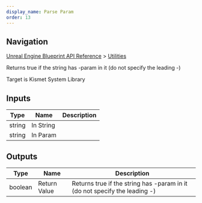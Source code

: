 ```yaml
---
display_name: Parse Param
order: 13
---
```

## Navigation

[Unreal Engine Blueprint API Reference](https://dev.epicgames.com/documentation/en-us/unreal-engine/BlueprintAPI) > [Utilities](https://dev.epicgames.com/documentation/en-us/unreal-engine/BlueprintAPI/Utilities)

Returns true if the string has -param in it (do not specify the leading -)

Target is Kismet System Library

## Inputs

| Type | Name | Description |
| --- | --- | --- |
| string | In String |  |
| string | In Param |  |

## Outputs

| Type | Name | Description |
| --- | --- | --- |
| boolean | Return Value | Returns true if the string has -param in it (do not specify the leading -) |
